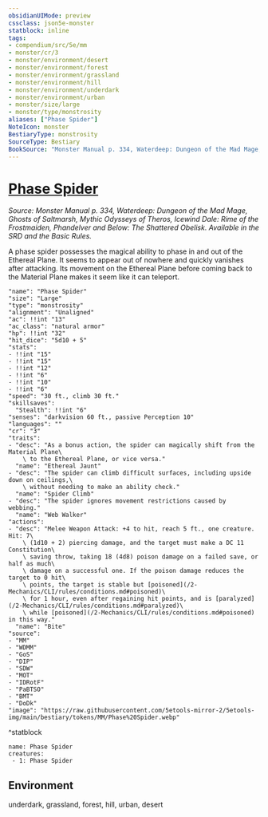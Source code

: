 ```yaml
---
obsidianUIMode: preview
cssclass: json5e-monster
statblock: inline
tags:
- compendium/src/5e/mm
- monster/cr/3
- monster/environment/desert
- monster/environment/forest
- monster/environment/grassland
- monster/environment/hill
- monster/environment/underdark
- monster/environment/urban
- monster/size/large
- monster/type/monstrosity
aliases: ["Phase Spider"]
NoteIcon: monster
BestiaryType: monstrosity
SourceType: Bestiary
BookSource: "Monster Manual p. 334, Waterdeep: Dungeon of the Mad Mage, Ghosts of Saltmarsh, Mythic Odysseys of Theros, Icewind Dale: Rime of the Frostmaiden, Phandelver and Below: The Shattered Obelisk. Available in the SRD and the Basic Rules."
---
```

# [Phase Spider](2-Mechanics/CLI/bestiary/monstrosity/phase-spider.md)
*Source: Monster Manual p. 334, Waterdeep: Dungeon of the Mad Mage, Ghosts of Saltmarsh, Mythic Odysseys of Theros, Icewind Dale: Rime of the Frostmaiden, Phandelver and Below: The Shattered Obelisk. Available in the SRD and the Basic Rules.*  

A phase spider possesses the magical ability to phase in and out of the Ethereal Plane. It seems to appear out of nowhere and quickly vanishes after attacking. Its movement on the Ethereal Plane before coming back to the Material Plane makes it seem like it can teleport.

```statblock
"name": "Phase Spider"
"size": "Large"
"type": "monstrosity"
"alignment": "Unaligned"
"ac": !!int "13"
"ac_class": "natural armor"
"hp": !!int "32"
"hit_dice": "5d10 + 5"
"stats":
- !!int "15"
- !!int "15"
- !!int "12"
- !!int "6"
- !!int "10"
- !!int "6"
"speed": "30 ft., climb 30 ft."
"skillsaves":
  "Stealth": !!int "6"
"senses": "darkvision 60 ft., passive Perception 10"
"languages": ""
"cr": "3"
"traits":
- "desc": "As a bonus action, the spider can magically shift from the Material Plane\
    \ to the Ethereal Plane, or vice versa."
  "name": "Ethereal Jaunt"
- "desc": "The spider can climb difficult surfaces, including upside down on ceilings,\
    \ without needing to make an ability check."
  "name": "Spider Climb"
- "desc": "The spider ignores movement restrictions caused by webbing."
  "name": "Web Walker"
"actions":
- "desc": "Melee Weapon Attack: +4 to hit, reach 5 ft., one creature. Hit: 7\
    \ (1d10 + 2) piercing damage, and the target must make a DC 11 Constitution\
    \ saving throw, taking 18 (4d8) poison damage on a failed save, or half as much\
    \ damage on a successful one. If the poison damage reduces the target to 0 hit\
    \ points, the target is stable but [poisoned](/2-Mechanics/CLI/rules/conditions.md#poisoned)\
    \ for 1 hour, even after regaining hit points, and is [paralyzed](/2-Mechanics/CLI/rules/conditions.md#paralyzed)\
    \ while [poisoned](/2-Mechanics/CLI/rules/conditions.md#poisoned) in this way."
  "name": "Bite"
"source":
- "MM"
- "WDMM"
- "GoS"
- "DIP"
- "SDW"
- "MOT"
- "IDRotF"
- "PaBTSO"
- "BMT"
- "DoDk"
"image": "https://raw.githubusercontent.com/5etools-mirror-2/5etools-img/main/bestiary/tokens/MM/Phase%20Spider.webp"
```
^statblock

```encounter-table
name: Phase Spider
creatures:
 - 1: Phase Spider
```

## Environment

underdark, grassland, forest, hill, urban, desert